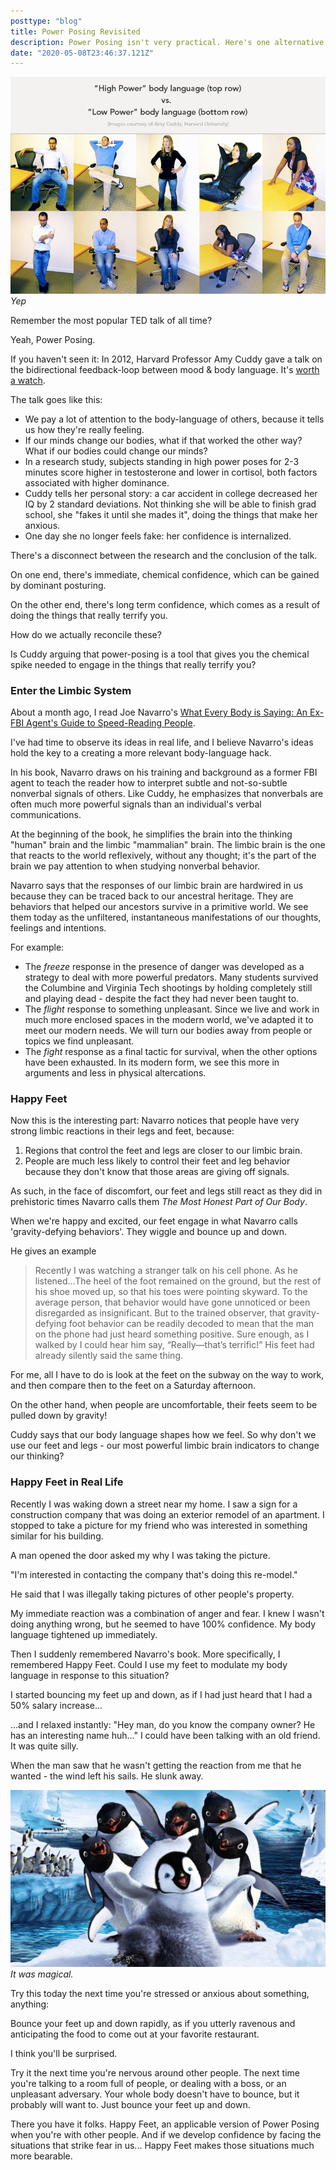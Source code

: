 ```yaml
---
posttype: "blog"
title: Power Posing Revisited
description: Power Posing isn't very practical. Here's one alternative.
date: "2020-05-08T23:46:37.121Z"
---
```

![Power posing](./powerposing.jpg)
*Yep*

Remember the most popular TED talk of all time? 

Yeah, Power Posing.

If you haven't seen it: In 2012, Harvard Professor Amy Cuddy gave a talk on the bidirectional feedback-loop between mood & body language. It's [worth a watch](https://www.ted.com/talks/amy_cuddy_your_body_language_may_shape_who_you_are?language=en
).

The talk goes like this:

- We pay a lot of attention to the body-language of others, because it tells us how they're really feeling. 
- If our minds change our bodies, what if that worked the other way? What if our bodies could change our minds?
- In a research study, subjects standing in high power poses for 2-3 minutes score higher in testosterone and lower in cortisol, both factors associated with higher dominance.
- Cuddy tells her personal story: a car accident in college decreased her IQ by 2 standard deviations. Not thinking she will be able to finish grad school, she "fakes it until she mades it", doing the things that make her anxious. 
- One day she no longer feels fake: her confidence is internalized.

There's a disconnect between the research and the conclusion of the talk.

On one end, there's immediate, chemical confidence, which can be gained by dominant posturing. 

On the other end, there's long term confidence, which comes as a result of doing the things that really terrify you. 

How do we actually reconcile these?

Is Cuddy arguing that power-posing is a tool that gives you the chemical spike needed to engage in the things that really terrify you?





### Enter the Limbic System

About a month ago, I read Joe Navarro's [What Every Body is Saying: An Ex-FBI Agent's Guide to Speed-Reading People](https://www.amazon.com/What-Every-Body-Saying-Speed-Reading/dp/0061438294). 

I've had time to observe its ideas in real life, and I believe Navarro's ideas hold the key to a creating a more relevant body-language hack.

In his book, Navarro draws on his training and background as a former FBI agent to teach the reader how to interpret subtle and not-so-subtle nonverbal signals of others. Like Cuddy, he emphasizes that nonverbals are often much more powerful signals than an individual's verbal communications.

At the beginning of the book, he simplifies the brain into the thinking "human" brain and the limbic "mammalian" brain. The limbic brain is the one that reacts to the world reflexively, without any thought; it's the part of the brain we pay attention to when studying nonverbal behavior.

Navarro says that the responses of our limbic brain are hardwired in us because they can be traced back to our ancestral heritage. They are behaviors that helped our ancestors survive in a primitive world. We see them today as the unfiltered, instantaneous manifestations of our thoughts, feelings and intentions.

For example:
- The *freeze* response in the presence of danger was developed as a strategy to deal with more powerful predators. Many students survived the Columbine and Virginia Tech shootings by holding completely still and playing dead - despite the fact they had never been taught to.
- The *flight* response to something unpleasant. Since we live and work in much more enclosed spaces in the modern world, we've adapted it to meet our modern needs. We will turn our bodies away from people or topics we find unpleasant.
- The *fight* response as a final tactic for survival, when the other options have been exhausted. In its modern form, we see this more in arguments and less in physical altercations.

### Happy Feet

Now this is the interesting part: Navarro notices that people have very strong limbic reactions in their legs and feet, because:
1. Regions that control the feet and legs are closer to our limbic brain. 
2. People are much less likely to control their feet and leg behavior because they don't know that those areas are giving off signals.

As such, in the face of discomfort, our feet and legs still react as they did in prehistoric times Navarro calls them *The Most Honest Part of Our Body*.

When we're happy and excited, our feet engage in what Navarro calls 'gravity-defying behaviors'. They wiggle and bounce up and down.

He gives an example
> Recently I was watching a stranger talk on his cell phone. As he listened...The heel of the foot remained on the ground, but the rest of his shoe moved up, so that his toes were pointing skyward. To the average person, that behavior would have gone unnoticed or been disregarded as insignificant. But to the trained observer, that gravity-defying foot behavior can be readily decoded to mean that the man on the phone had just heard something positive. Sure enough, as I walked by I could hear him say, “Really—that’s terrific!” His feet had already silently said the same thing.

For me, all I have to do is look at the feet on the subway on the way to work, and then compare then to the feet on a Saturday afternoon.

On the other hand, when people are uncomfortable, their feets seem to be pulled down by gravity!

Cuddy says that our body language shapes how we feel. So why don't we use our feet and legs - our most powerful limbic brain indicators to change our thinking?

### Happy Feet in Real Life

Recently I was waking down a street near my home. I saw a sign for a construction company that was doing an exterior remodel of an apartment. I stopped to take a picture for my friend who was interested in something similar for his building.

A man opened the door asked my why I was taking the picture. 

"I'm interested in contacting the company that's doing this re-model."

He said that I was illegally taking pictures of other people's property.

My immediate reaction was a combination of anger and fear. I knew I wasn't doing anything wrong, but he seemed to have 100% confidence. My body language tightened up immediately. 

Then I suddenly remembered Navarro's book. More specifically, I remembered Happy Feet. Could I use my feet to modulate my body language in response to this situation? 

I started bouncing my feet up and down, as if I had just heard that I had a 50% salary increase...

...and I relaxed instantly: "Hey man, do you know the company owner? He has an interesting name huh..." I could have been talking with an old friend. It was quite silly.

When the man saw that he wasn't getting the reaction from me that he wanted - the wind left his sails. He slunk away.

![Happy Feet movie is actually good](./happyfeet.jpg)
*It was magical.*

Try this today the next time you're stressed or anxious about something, anything:

Bounce your feet up and down rapidly, as if you utterly ravenous and anticipating the food to come out at your favorite restaurant. 

I think you'll be surprised.

Try it the next time you're nervous around other people. The next time you're talking to a room full of people, or dealing with a boss, or an unpleasant adversary. Your whole body doesn't have to bounce, but it probably will want to. Just bounce your feet up and down.

There you have it folks. Happy Feet, an applicable version of Power Posing when you're with other people. And if we develop confidence by facing the situations that strike fear in us... Happy Feet makes those situations much more bearable.



